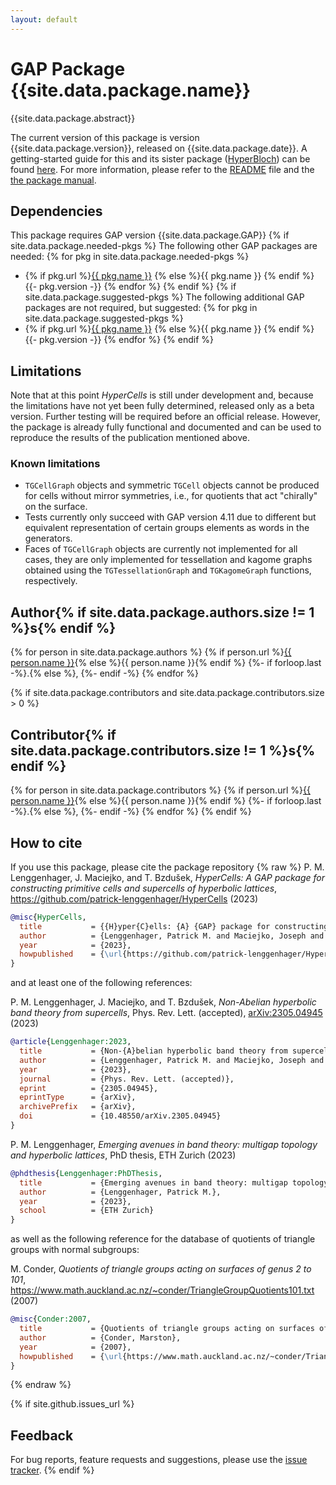 ```yaml
---
layout: default
---
```


# GAP Package {{site.data.package.name}}

{{site.data.package.abstract}}

The current version of this package is version {{site.data.package.version}}, released on {{site.data.package.date}}.
A getting-started guide for this and its sister package
([HyperBloch](https://github.com/patrick-lenggenhager/HyperBloch)) can be found
[here](https://patrick-lenggenhager.github.io/software/2024/01/10/HyperGuide.html).
For more information, please refer to the [README](README.html) file and the
[the package manual]({{site.data.package.doc-html}}).

## Dependencies

This package requires GAP version {{site.data.package.GAP}}
{% if site.data.package.needed-pkgs %}
The following other GAP packages are needed:
{% for pkg in site.data.package.needed-pkgs %}
- {% if pkg.url %}<a href="{{ pkg.url }}">{{ pkg.name }}</a> {% else %}{{ pkg.name }} {% endif %}
  {{- pkg.version -}}
{% endfor %}
{% endif %}
{% if site.data.package.suggested-pkgs %}
The following additional GAP packages are not required, but suggested:
{% for pkg in site.data.package.suggested-pkgs %}
- {% if pkg.url %}<a href="{{ pkg.url }}">{{ pkg.name }}</a> {% else %}{{ pkg.name }} {% endif %}
  {{- pkg.version -}}
{% endfor %}
{% endif %}

## Limitations
Note that at this point *HyperCells* is still under development and, because the
limitations have not yet been fully determined, released only as a beta version.
Further testing will be required before an official release. However, the package
is already fully functional and documented and can be used to reproduce the results
of the publication mentioned above.

### Known limitations
- `TGCellGraph` objects and symmetric `TGCell` objects cannot be produced for
  cells without mirror symmetries, i.e., for quotients that act "chirally" on
  the surface.
- Tests currently only succeed with GAP version 4.11 due to different but equivalent
  representation of certain groups elements as words in the generators.
- Faces of `TGCellGraph` objects are currently not implemented for all cases, they
  are only implemented for tessellation and kagome graphs obtained using the
  `TGTessellationGraph` and `TGKagomeGraph` functions, respectively.


## Author{% if site.data.package.authors.size != 1 %}s{% endif %}
{% for person in site.data.package.authors %}
 {% if person.url %}<a href="{{ person.url }}">{{ person.name }}</a>{% else %}{{ person.name }}{% endif %}
 {%- if forloop.last -%}.{% else %}, {%- endif -%}
{% endfor %}

{% if site.data.package.contributors and site.data.package.contributors.size > 0 %}
## Contributor{% if site.data.package.contributors.size != 1 %}s{% endif %}
 {% for person in site.data.package.contributors %}
  {% if person.url %}<a href="{{ person.url }}">{{ person.name }}</a>{% else %}{{ person.name }}{% endif %}
  {%- if forloop.last -%}.{% else %}, {%- endif -%}
 {% endfor %}
{% endif %}

## How to cite

If you use this package, please cite the package repository
{% raw %}
P. M. Lenggenhager, J. Maciejko, and T. Bzdušek,
*HyperCells: A GAP package for constructing primitive cells and supercells of
hyperbolic lattices*, https://github.com/patrick-lenggenhager/HyperCells (2023)

```BibTeX
@misc{HyperCells,
  title           = {{H}yper{C}ells: {A} {GAP} package for constructing primitive cells and supercells of hyperbolic lattices},
  author          = {Lenggenhager, Patrick M. and Maciejko, Joseph and Bzdu\v{s}ek, Tom\'{a}\v{s}},
  year            = {2023},
  howpublished    = {\url{https://github.com/patrick-lenggenhager/HyperCells}}
}
```

and at least one of the following references:

P. M. Lenggenhager, J. Maciejko, and T. Bzdušek,
*Non-Abelian hyperbolic band theory from supercells*, Phys. Rev. Lett. (accepted), 
[arXiv:2305.04945](https://doi.org/10.48550/arXiv.2305.04945) (2023)
```BibTeX
@article{Lenggenhager:2023,
  title           = {Non-{A}belian hyperbolic band theory from supercells}, 
  author          = {Lenggenhager, Patrick M. and Maciejko, Joseph and Bzdu\v{s}ek, Tom\'{a}\v{s}},
  year            = {2023},
  journal         = {Phys. Rev. Lett. (accepted)},
  eprint          = {2305.04945},
  eprintType      = {arXiv},
  archivePrefix   = {arXiv},
  doi             = {10.48550/arXiv.2305.04945}
}
```

P. M. Lenggenhager,
*Emerging avenues in band theory: multigap topology and hyperbolic lattices*,
PhD thesis, ETH Zurich (2023)
```BibTeX
@phdthesis{Lenggenhager:PhDThesis,
  title           = {Emerging avenues in band theory: multigap topology and hyperbolic lattices},
  author          = {Lenggenhager, Patrick M.}, 
  year            = {2023},
  school          = {ETH Zurich}
}
```

as well as the following reference for the database of quotients of triangle groups
with normal subgroups:

M. Conder, *Quotients of triangle groups acting on surfaces of genus 2 to 101*,
https://www.math.auckland.ac.nz/~conder/TriangleGroupQuotients101.txt (2007)
```BibTeX
@misc{Conder:2007,
  title           = {Quotients of triangle groups acting on surfaces of genus 2 to 101},
  author          = {Conder, Marston},
  year            = {2007},
  howpublished    = {\url{https://www.math.auckland.ac.nz/~conder/TriangleGroupQuotients101.txt}}
}
```
{% endraw %}

{% if site.github.issues_url %}
## Feedback

For bug reports, feature requests and suggestions, please use the
[issue tracker]({{site.github.issues_url}}).
{% endif %}
